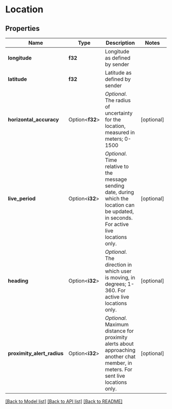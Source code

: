 # Location

## Properties

Name | Type | Description | Notes
------------ | ------------- | ------------- | -------------
**longitude** | **f32** | Longitude as defined by sender | 
**latitude** | **f32** | Latitude as defined by sender | 
**horizontal_accuracy** | Option<**f32**> | *Optional*. The radius of uncertainty for the location, measured in meters; 0-1500 | [optional]
**live_period** | Option<**i32**> | *Optional*. Time relative to the message sending date, during which the location can be updated, in seconds. For active live locations only. | [optional]
**heading** | Option<**i32**> | *Optional*. The direction in which user is moving, in degrees; 1-360. For active live locations only. | [optional]
**proximity_alert_radius** | Option<**i32**> | *Optional*. Maximum distance for proximity alerts about approaching another chat member, in meters. For sent live locations only. | [optional]

[[Back to Model list]](../README.md#documentation-for-models) [[Back to API list]](../README.md#documentation-for-api-endpoints) [[Back to README]](../README.md)


